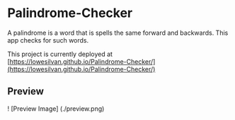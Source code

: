 # Palindrome-Checker

A palindrome is a word that is spells the same forward and backwards. This app checks for such words.

This project is currently deployed at [https://lowesilvan.github.io/Palindrome-Checker/](https://lowesilvan.github.io/Palindrome-Checker/)

## Preview 
! [Preview Image] (./preview.png)
